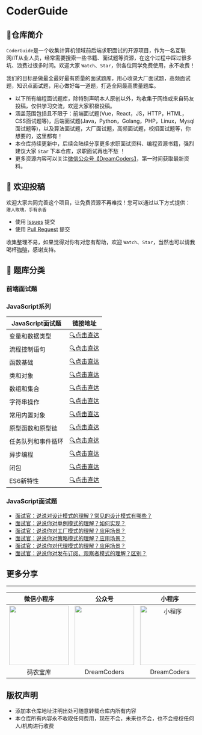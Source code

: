 CoderGuide
============================

## 🤠仓库简介

`CoderGuide`是一个收集计算机领域前后端求职面试的开源项目，作为一名互联网/IT从业人员，经常需要搜索一些书籍、面试题等资源，在这个过程中踩过很多坑、浪费过很多时间。欢迎大家 `Watch`、`Star`，供各位同学免费使用，永不收费！

我们的目标是做最全最好最有质量的面试题库，用心收录大厂面试题，高频面试题，知识点面试题，用心做好每一道题，打造全网最高质量题库。

- 以下所有编程面试题库，除特别声明本人原创以外，均收集于网络或来自码友投稿，仅供学习交流，欢迎大家积极投稿。
- 涵盖范围包括且不限于：前端面试题(Vue，React，JS，HTTP，HTML，CSS面试题等)，后端面试题(Java，Python，Golang，PHP，Linux，Mysql面试题等)，以及算法面试题，大厂面试题，高频面试题，校招面试题等，你想要的，这里都有！
- 本仓库持续更新中，后续会陆续分享更多求职面试资料、编程资源书籍，强烈建议大家 `Star` 下本仓库，求职面试再也不愁 ！
- 更多资源内容可以关注[微信公众号【DreamCoders】](#更多分享)，第一时间获取最新资料。

## 🙈 欢迎投稿

欢迎大家共同完善这个项目，让免费资源不再难找！您可以通过以下方式提供： `赠人玫瑰，手有余香`

* 使用 [Issues](https://gitee.com/DreamCoders/CoderGuide/issues/new) 提交
* 使用 [Pull Request](https://gitee.com/DreamCoders/CoderGuide/pulls) 提交

收集整理不易，如果觉得对你有对您有帮助，欢迎 `Watch`、`Star`，当然也可以请我喝杯[咖啡](https://gitee.com/iGaoWei/big-data-view/raw/master/preview/wechat-code.png)，感谢支持。


## 🤡 题库分类

### 前端面试题

### JavaScript系列

| JavaScript面试题  | 链接地址               |
|----------------|--------------------|
| 变量和数据类型       | [:mag:点击直达](#JavaScript面试题) |
| 流程控制语句        | [:mag:点击直达](#更多分享) |
| 函数基础           | [:mag:点击直达](#更多分享) |
| 类和对象           | [:mag:点击直达](#更多分享) |
| 数组和集合         | [:mag:点击直达](#更多分享) |
| 字符串操作          | [:mag:点击直达](#更多分享) |
| 常用内置对象         | [:mag:点击直达](#更多分享) |
| 原型函数和原型链      | [:mag:点击直达](#更多分享) |
| 任务队列和事件循环     | [:mag:点击直达](#更多分享) |
| 异步编程           | [:mag:点击直达](#更多分享) |
| 闭包             | [:mag:点击直达](#更多分享) | 
| ES6新特性         | [:mag:点击直达](#更多分享) | 




### JavaScript面试题
- [面试官：说说对设计模式的理解？常见的设计模式有哪些？](#更多分享)
- [面试官：说说你对单例模式的理解？如何实现？](#更多分享)
- [面试官：说说你对工厂模式的理解？应用场景？](#更多分享)
- [面试官：说说你对策略模式的理解？应用场景？](#更多分享)
- [面试官：说说你对代理模式的理解？应用场景？](#更多分享)
- [面试官：说说你对发布订阅、观察者模式的理解？区别？](#更多分享)



## 更多分享
---------

|                                                     微信小程序                                                      |                            公众号                            |                                                        小程序                                                        |
|:--------------------------------------------------------------------------------------------------------------:| :----------------------------------------------------------: |:-----------------------------------------------------------------------------------------------------------------:|
| <img src="https://jsd.onmicrosoft.cn/gh/iGaoWei/codercdn@master/img/更多内容关注公众号.jpg" width="158" height="158" /> | <img src="https://jsd.onmicrosoft.cn/gh/iGaoWei/codercdn@master/img/更多内容关注公众号.jpg" width="158" height="158" alt="" /> | <img src="https://jsd.onmicrosoft.cn/gh/iGaoWei/codercdn@master/img/赞赏码.jpg" width="158" height="158" alt="小程序"/> |
|                                                      码农宝库                                                      |                         DreamCoders                         |                                                    DreamCoders                                                    |
## 版权声明

- 添加本仓库地址注明出处可随意转载仓库内所有内容
- 本仓库所有内容永不收取任何费用，现在不会，未来也不会，也不会授权任何人/机构进行收费
